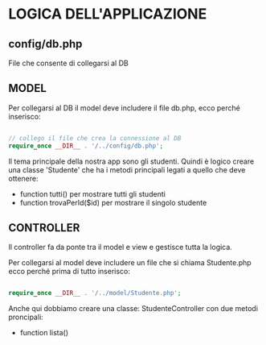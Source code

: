 # LOGICA DELL'APPLICAZIONE

## config/db.php

File che consente di collegarsi al DB

## MODEL

Per collegarsi al DB il model deve includere il file db.php, ecco perché inserisco:

```php

// collego il file che crea la connessione al DB
require_once __DIR__ . '/../config/db.php';

```

Il tema principale della nostra app sono gli studenti.
Quindi è logico creare una classe 'Studente' che ha i metodi principali legati a quello che deve ottenere:

- function tutti() per mostrare tutti gli studenti
- function trovaPerId($id) per mostrare il singolo studente

## CONTROLLER

Il controller fa da ponte tra il model e view e gestisce tutta la logica.

Per collegarsi al model deve includere un file che si chiama Studente.php ecco perché prima di tutto inserisco:

```php

require_once __DIR__ . '/../model/Studente.php';

```

Anche qui dobbiamo creare una classe: StudenteController con due metodi proncipali:

- function lista()